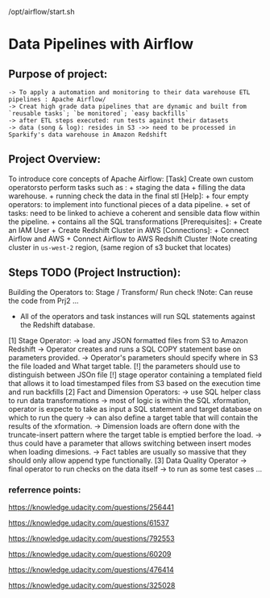 /opt/airflow/start.sh

# Data Pipelines with Airflow
## Purpose of project:
    -> To apply a automation and monitoring to their data warehouse ETL pipelines : Apache Airflow/
    -> Creat high grade data pipelines that are dynamic and built from `reusable tasks`; `be monitored`; `easy backfills`
    -> after ETL steps executed: run tests against their datasets
    -> data (song & log): resides in S3 ->> need to be processed in Sparkify's data warehouse in Amazon Redshift

## Project Overview:
To introduce core concepts of Apache Airflow:
[Task] Create own custom operatorsto perform tasks such as : 
    + staging the data
    + filling the data warehouse.
    + running check the data in the final stl
[Help]:
    + four empty operators: to implement into functional pieces of a data pipeline.
    + set of tasks: need to be linked to achieve a coherent and sensible data flow within the pipeline.
    + contains all the SQL transformations
[Prerequisites]:
    + Create an IAM User 
    + Create Redshift Cluster in AWS
[Connections]:
    + Connect Airflow and AWS
    + Connect Airflow to AWS Redshift Cluster
    !Note creating cluster in `us-west-2` region, (same region of s3 bucket that locates)

## Steps TODO (Project Instruction):

Building the Operators to: Stage / Transform/ Run check 
!Note: Can reuse the code from Prj2 ...
+ All of the operators and task instances will run SQL statements against the Redshift database.

[1] Stage Operator:
    -> load any JSON formatted files from S3 to Amazon Redshift
    -> Operator creates and runs a SQL COPY statement base on parameters provided.
    -> Operator's parameters should specify where in S3 the file loaded and What target table.
    [!]  the parameters should use to distinguish between JSOn file
    [!] stage operator containing a templated field that allows it to load timestamped files from S3 based on the execution time and run backfills
[2] Fact and Dimension Operators:
    -> use SQL helper class to run data transformations
    -> most of logic is within the SQL xformation, operator is expecte to take as input a SQL statement and target database on which to run the query
    -> can also define a target table that will contain the results of the xformation.
    -> Dimension loads are oftern done with the truncate-insert pattern where the target table is emptied berfore the load. -> thus could have a parameter that allows switching between insert modes when loading dimesions.
    -> Fact tables are usually so massive that they should only allow append type functionally.
[3] Data Quality Operator
    -> final operator to run checks on the data itself
    -> to run as some test cases ...


### referrence points:
https://knowledge.udacity.com/questions/256441

<!-- issue with template field -->
https://knowledge.udacity.com/questions/61537

<!-- issue with load_fact   -->
https://knowledge.udacity.com/questions/792553

<!-- creat tables issue -->
https://knowledge.udacity.com/questions/60209

<!-- issue with default_postgre conn Id -->
https://knowledge.udacity.com/questions/476414

<!-- issue with NULL value playid -->
https://knowledge.udacity.com/questions/325028




